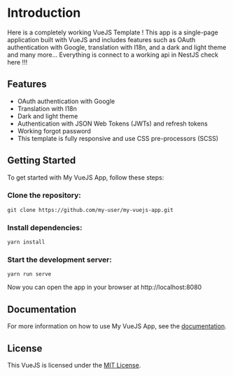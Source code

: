 # Introduction
Here is a completely working VueJS Template ! This app is a single-page application built with VueJS and includes features such as OAuth authentication with Google, translation with I18n, and a dark and light theme and many more...
Everything is connect to a working api in NestJS check here !!!

## Features
- OAuth authentication with Google
- Translation with I18n
- Dark and light theme
- Authentication with JSON Web Tokens (JWTs) and refresh tokens
- Working forgot password
- This template is fully responsive and use CSS pre-processors (SCSS)

## Getting Started
To get started with My VueJS App, follow these steps:

### Clone the repository:
```
git clone https://github.com/my-user/my-vuejs-app.git
```

### Install dependencies:
```
yarn install
```

### Start the development server:
```
yarn run serve
```

Now you can open the app in your browser at http://localhost:8080

## Documentation
For more information on how to use My VueJS App, see the [documentation](./docs).

## License
This VueJS is licensed under the [MIT License](./LICENSE).

